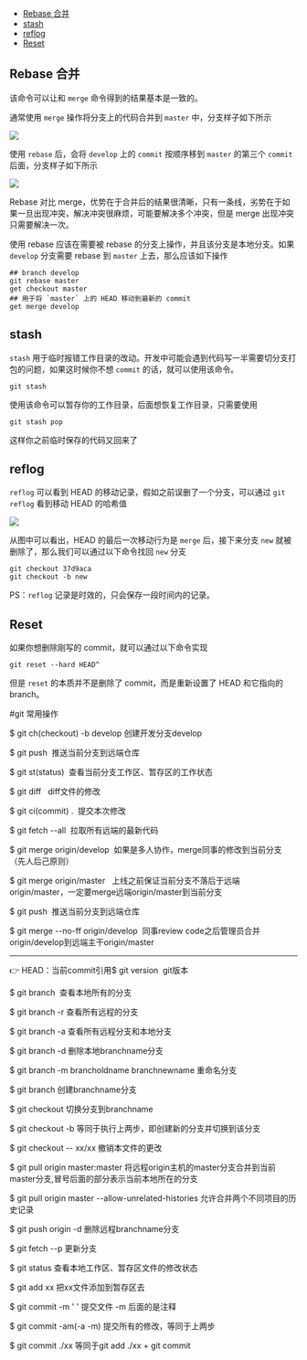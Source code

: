 - [Rebase 合并](#rebase-%E5%90%88%E5%B9%B6)
- [stash](#stash)
- [reflog](#reflog)
- [Reset](#reset)

## Rebase 合并

该命令可以让和 `merge` 命令得到的结果基本是一致的。

通常使用 `merge` 操作将分支上的代码合并到 `master` 中，分支样子如下所示

![](https://user-gold-cdn.xitu.io/2018/4/23/162f109db27be054?w=505&h=461&f=png&s=22796)

使用 `rebase` 后，会将 `develop` 上的 `commit` 按顺序移到 `master` 的第三个 `commit` 后面，分支样子如下所示

![](https://user-gold-cdn.xitu.io/2018/4/23/162f11cc2cb8b332?w=505&h=563&f=png&s=26514)

Rebase 对比 merge，优势在于合并后的结果很清晰，只有一条线，劣势在于如果一旦出现冲突，解决冲突很麻烦，可能要解决多个冲突，但是 merge 出现冲突只需要解决一次。

使用 rebase 应该在需要被 rebase 的分支上操作，并且该分支是本地分支。如果 `develop` 分支需要 rebase 到 `master` 上去，那么应该如下操作

```shell
## branch develop
git rebase master
get checkout master
## 用于将 `master` 上的 HEAD 移动到最新的 commit
get merge develop
```

## stash

`stash` 用于临时报错工作目录的改动。开发中可能会遇到代码写一半需要切分支打包的问题，如果这时候你不想 `commit` 的话，就可以使用该命令。

```shell
git stash
```

使用该命令可以暂存你的工作目录，后面想恢复工作目录，只需要使用

```shell
git stash pop
```

这样你之前临时保存的代码又回来了

## reflog

`reflog` 可以看到 HEAD 的移动记录，假如之前误删了一个分支，可以通过 `git reflog` 看到移动 HEAD 的哈希值

![](https://user-gold-cdn.xitu.io/2018/4/23/162f14df98ce3d83?w=950&h=118&f=png&s=77151)

从图中可以看出，HEAD 的最后一次移动行为是 `merge` 后，接下来分支 `new` 就被删除了，那么我们可以通过以下命令找回 `new` 分支

```shell
git checkout 37d9aca
git checkout -b new
```

PS：`reflog` 记录是时效的，只会保存一段时间内的记录。

## Reset

如果你想删除刚写的 commit，就可以通过以下命令实现

```shell
git reset --hard HEAD^
```

但是 `reset` 的本质并不是删除了 commit，而是重新设置了 HEAD 和它指向的 branch。

#git 常用操作

$ git ch(checkout) -b develop  创建开发分支develop

$ git push  推送当前分支到远端仓库

$ git st(status)  查看当前分支工作区、暂存区的工作状态

$ git diff   diff文件的修改

$ git ci(commit) .  提交本次修改

$ git fetch --all  拉取所有远端的最新代码 

$ git merge origin/develop  如果是多人协作，merge同事的修改到当前分支（先人后己原则）

$ git merge origin/master   上线之前保证当前分支不落后于远端origin/master，一定要merge远端origin/master到当前分支 

$ git push  推送当前分支到远端仓库 

$ git merge --no-ff origin/develop  同事review code之后管理员合并origin/develop到远端主干origin/master

***
👉 HEAD：当前commit引用$ git version  git版本

$ git branch  查看本地所有的分支

$ git branch -r 查看所有远程的分支

$ git branch -a 查看所有远程分支和本地分支

$ git branch -d <branchname> 删除本地branchname分支
  
$ git branch -m brancholdname  branchnewname 重命名分支

$ git branch <branchname>   创建branchname分支
  
$ git checkout <branchname> 切换分支到branchname
  
$ git checkout -b <branchname> 等同于执行上两步，即创建新的分支并切换到该分支
  
$ git checkout -- xx/xx  撤销本文件的更改

$ git pull origin master:master 将远程origin主机的master分支合并到当前master分支,冒号后面的部分表示当前本地所在的分支

$ git pull origin master --allow-unrelated-histories  允许合并两个不同项目的历史记录

$ git push origin -d <branchname>   删除远程branchname分支
  
$ git fetch --p  更新分支

$ git status 查看本地工作区、暂存区文件的修改状态

$ git add xx  把xx文件添加到暂存区去

$ git commit -m ' '  提交文件 -m 后面的是注释

$ git commit -am(-a -m) 提交所有的修改，等同于上两步

$ git commit ./xx   等同于git add ./xx + git commit

